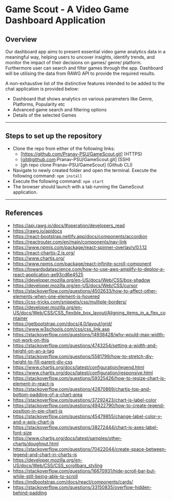 # Game Scout - A Video Game Dashboard Application


## Overview
Our dashboard app aims to present essential video game analytics data in a meaningful way, helping users to  uncover insights, identify trends, and monitor the impact of their decisions on games/ genre/ platform. Furthermore user can search and filter games through the app.
Dashboard will be utilising the data from RAWG API to provide the required results.


A non-exhaustive list of the distinctive features intended to be added to the chat application is provided below:

-   Dashboard that shows analytics on various parameters like Genre, Platforms, Popularity etc
-   Advanced game search and filtering options
-   Details of the selected Games
_____
## Steps to set up the repository

 - Clone the repo from either of the following links:
	 - [https://github.com/Pranav-PSU/GameScout.git] (HTTPS)
	 - [git@github.com:Pranav-PSU/GameScout.git] (SSH)
	 - [gh repo clone Pranav-PSU/GameScout] (Github CLI)
- Navigate to newly created folder and open the terminal. Execute the following command: `npm install`
- Execute the following command: `npm start`
- The browser should launch with a tab running the GameScout application.
---

## References

- https://api.rawg.io/docs/#operation/developers_read
- https://rawg.io/apidocs 
- https://react-bootstrap.netlify.app/docs/components/accordion 
- https://reactrouter.com/en/main/components/nav-link
- https://www.npmjs.com/package/react-spinner-overlay/v/0.1.12 
- https://react-chartjs-2.js.org/
- https://www.chartjs.org/
- https://www.npmjs.com/package/react-infinite-scroll-component 
- https://towardsdatascience.com/how-to-use-aws-amplify-to-deploy-a-react-application-ae93cd6e4525 
- https://developer.mozilla.org/en-US/docs/Web/CSS/box-shadow
- https://developer.mozilla.org/en-US/docs/Web/CSS/cursor
- https://stackoverflow.com/questions/4502633/how-to-affect-other-elements-when-one-element-is-hovered
- https://css-tricks.com/snippets/css/multiple-borders/
- https://developer.mozilla.org/en-US/docs/Web/CSS/CSS_flexible_box_layout/Aligning_items_in_a_flex_container
- https://getbootstrap.com/docs/4.0/layout/grid/
- https://www.w3schools.com/css/css_link.asp
- https://stackoverflow.com/questions/14938428/why-would-max-width-not-work-on-this
- https://stackoverflow.com/questions/4743254/setting-a-width-and-height-on-an-a-tag
- https://stackoverflow.com/questions/5581799/how-to-stretch-div-height-to-fill-parent-div-css
- https://www.chartjs.org/docs/latest/configuration/legend.html
- https://www.chartjs.org/docs/latest/configuration/responsive.html
- https://stackoverflow.com/questions/59325426/how-to-resize-chart-js-element-in-react-js
- https://stackoverflow.com/questions/42870869/chartjs-top-and-bottom-padding-of-a-chart-area
- https://stackoverflow.com/questions/37292423/chart-js-label-color
- https://stackoverflow.com/questions/49422790/how-to-create-legend-position-in-pie-chart-js
- https://stackoverflow.com/questions/45479855/change-label-color-y-and-x-axis-chart-js
- https://stackoverflow.com/questions/38272444/chart-js-axes-label-font-size
- https://www.chartjs.org/docs/latest/samples/other-charts/doughnut.html
- https://stackoverflow.com/questions/70422044/create-space-between-legend-and-chart-in-charts-js
- https://developer.mozilla.org/en-US/docs/Web/CSS/CSS_scrollbars_styling
- https://stackoverflow.com/questions/16670931/hide-scroll-bar-but-while-still-being-able-to-scroll
- https://mdbootstrap.com/docs/react/components/cards/
- https://stackoverflow.com/questions/33150835/overflow-hidden-behind-padding
